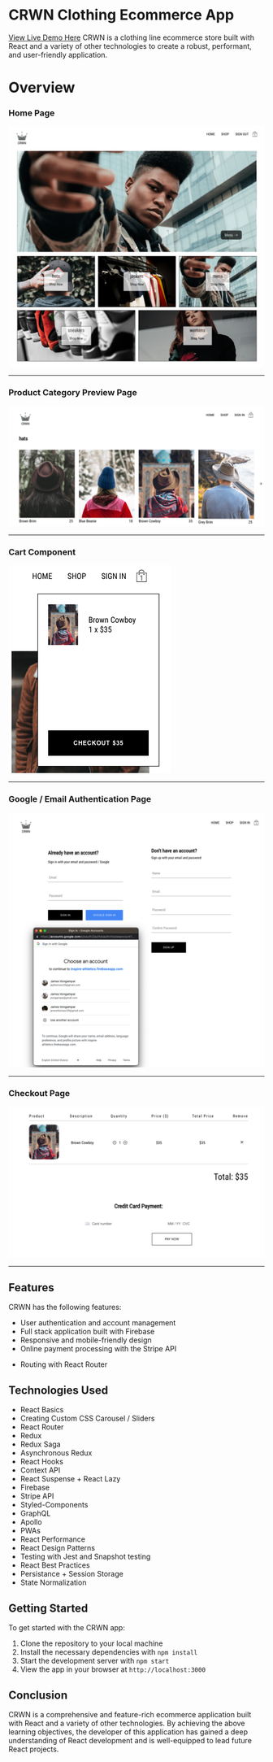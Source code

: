 # CRWN Clothing Ecommerce App

[View Live Demo Here](https://storied-quokka-79b623.netlify.app/)
CRWN is a clothing line ecommerce store built with React and a variety of other technologies to create a robust, performant, and user-friendly application.

# Overview
### Home Page
![home-page](./src/assets/Home.png)

---
### Product Category Preview Page
![category-preview-page](./src/assets/ProductPreview.png)

---
### Cart Component
![cart-component](./src/assets/Cart.png)

---
### Google / Email Authentication Page
![auth-page](./src/assets/Auth.png)

---
### Checkout Page
![checkout-page](./src/assets//Checkout.png)

---
## Features

CRWN has the following features:
- User authentication and account management
- Full stack application built with Firebase
- Responsive and mobile-friendly design
- Online payment processing with the Stripe API
<!-- - Integration with GraphQL and Apollo for efficient data fetching
- Performance optimizations with React Suspense, React Lazy, and state normalization
- Testing with Jest and snapshot testing -->
- Routing with React Router

## Technologies Used

- React Basics
- Creating Custom CSS Carousel / Sliders
- React Router
- Redux
- Redux Saga
- Asynchronous Redux
- React Hooks
- Context API
- React Suspense + React Lazy
- Firebase
- Stripe API
- Styled-Components
- GraphQL
- Apollo
- PWAs
- React Performance
- React Design Patterns
- Testing with Jest and Snapshot testing
- React Best Practices
- Persistance + Session Storage
- State Normalization

## Getting Started

To get started with the CRWN app:

1. Clone the repository to your local machine
2. Install the necessary dependencies with `npm install`
3. Start the development server with `npm start`
4. View the app in your browser at `http://localhost:3000`

## Conclusion

CRWN is a comprehensive and feature-rich ecommerce application built with React and a variety of other technologies. By achieving the above learning objectives, the developer of this application has gained a deep understanding of React development and is well-equipped to lead future React projects.
